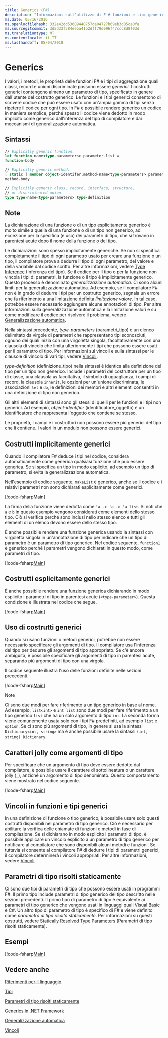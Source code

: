 ```yaml
---
title: Generics (F#)
description: "Informazioni sull'utilizzo di F # funzioni e tipi generici, che consentono di scrivere codice che funziona con una varietà di tipi senza codice di ripetizione."
ms.date: 05/16/2016
ms.openlocfilehash: 332e42dd53689440757da04727b69eb3d85ca0fa
ms.sourcegitcommit: 3d5d33f384eeba41b2dff79d096f47ccc8d8f03d
ms.translationtype: MT
ms.contentlocale: it-IT
ms.lasthandoff: 05/04/2018
---
```

# <a name="generics"></a>Generics

I valori, i metodi, le proprietà delle funzioni F# e i tipi di aggregazione quali classi, record e unioni discriminate possono essere *generici*. I costrutti generici contengono almeno un parametro di tipo, specificato in genere dall'utente del costrutto generico. Le funzioni e i tipi generici consentono di scrivere codice che può essere usato con un'ampia gamma di tipi senza ripetere il codice per ogni tipo. In F# è possibile rendere generico un codice in maniera semplice, perché spesso il codice viene dedotto in modo implicito come generico dall'inferenza del tipo di compilatore e dai meccanismi di generalizzazione automatica.


## <a name="syntax"></a>Sintassi

```fsharp
// Explicitly generic function.
let function-name<type-parameters> parameter-list =
function-body

// Explicitly generic method.
[ static ] member object-identifer.method-name<type-parameters> parameter-list [ return-type ] =
method-body

// Explicitly generic class, record, interface, structure,
// or discriminated union.
type type-name<type-parameters> type-definition
```

## <a name="remarks"></a>Note
La dichiarazione di una funzione o di un tipo esplicitamente generico è molto simile a quella di una funzione o di un tipo non generico, ad eccezione per la specifica (e uso) dei parametri di tipo, che si trovano in parentesi acute dopo il nome della funzione o del tipo.

Le dichiarazioni sono spesso implicitamente generiche. Se non si specifica completamente il tipo di ogni parametro usato per creare una funzione o un tipo, il compilatore prova a dedurre il tipo di ogni parametro, del valore e della variabile dal codice scritto. Per altre informazioni, vedere [Type Inference](../type-inference.md) (Inferenza del tipo). Se il codice per il tipo o per la funzione non vincola i tipi di parametri, la funzione o il tipo è implicitamente generico. Questo processo è denominato *generalizzazione automatica*. Ci sono alcuni limiti per la generalizzazione automatica. Ad esempio, se il compilatore F# non è in grado di dedurre i tipi per un costrutto generico, segnala un errore che fa riferimento a una limitazione definita *limitazione valore*. In tal caso, potrebbe essere necessario aggiungere alcune annotazioni di tipo. Per altre informazioni sulla generalizzazione automatica e la limitazione valori e su come modificare il codice per risolvere il problema, vedere [Generalizzazione automatica](automatic-generalization.md).

Nella sintassi precedente, *type-parameters* (parametri_tipo) è un elenco delimitato da virgole di parametri che rappresentano tipi sconosciuti, ognuno dei quali inizia con una virgoletta singola, facoltativamente con una clausola di vincolo che limita ulteriormente i tipi che possono essere usati per il parametro di tipo. Per informazioni sui vincoli e sulla sintassi per le clausole di vincolo di vari tipi, vedere [Vincoli](constraints.md).

*type-definition* (definizione_tipo) nella sintassi è identica alla definizione del tipo per un tipo non generico. Include i parametri del costruttore per un tipo di classe, una clausola `as` facoltativa, il simbolo di uguaglianza, i campi di record, la clausola `inherit`, le opzioni per un'unione discriminata, le associazioni `let` e `do`, le definizioni dei membri e altri elementi consentiti in una definizione di tipo non generico.

Gli altri elementi di sintassi sono gli stessi di quelli per le funzioni e i tipi non generici. Ad esempio, *object-identifier* (identificatore_oggetto) è un identificatore che rappresenta l'oggetto che contiene se stesso.

Le proprietà, i campi e i costruttori non possono essere più generici del tipo che li contiene. I valori in un modulo non possono essere generici.


## <a name="implicitly-generic-constructs"></a>Costrutti implicitamente generici
Quando il compilatore F# deduce i tipi nel codice, considera automaticamente come generica qualsiasi funzione che può essere generica. Se si specifica un tipo in modo esplicito, ad esempio un tipo di parametro, si evita la generalizzazione automatica.

Nell'esempio di codice seguente, `makeList` è generico, anche se il codice e i relativi parametri non sono dichiarati esplicitamente come generici.

[!code-fsharp[Main](../../../../samples/snippets/fsharp/lang-ref-1/snippet1700.fs)]

La firma della funzione viene dedotta come `'a -> 'a -> 'a list`. Si noti che `a` e `b` in questo esempio vengono considerati come elementi dello stesso tipo. Ciò si verifica perché sono inclusi nello stesso elenco e tutti gli elementi di un elenco devono essere dello stesso tipo.

È anche possibile rendere una funzione generica usando la sintassi con virgoletta singola in un'annotazione di tipo per indicare che un tipo di parametro è un parametro di tipo generico. Nel codice seguente, `function1` è generico perché i parametri vengono dichiarati in questo modo, come parametri di tipo.

[!code-fsharp[Main](../../../../samples/snippets/fsharp/lang-ref-1/snippet1701.fs)]
    
## <a name="explicitly-generic-constructs"></a>Costrutti esplicitamente generici
È anche possibile rendere una funzione generica dichiarando in modo esplicito i parametri di tipo in parentesi acute (`<type-parameter>`). Questa condizione è illustrata nel codice che segue.

[!code-fsharp[Main](../../../../samples/snippets/fsharp/lang-ref-1/snippet1703.fs)]
    
## <a name="using-generic-constructs"></a>Uso di costrutti generici
Quando si usano funzioni o metodi generici, potrebbe non essere necessario specificare gli argomenti di tipo. Il compilatore usa l'inferenza del tipo per dedurre gli argomenti di tipo appropriato. Se c'è ancora ambiguità, è possibile specificare gli argomenti di tipo in parentesi acute, separando più argomenti di tipo con una virgola.

Il codice seguente illustra l'uso delle funzioni definite nelle sezioni precedenti.

[!code-fsharp[Main](../../../../samples/snippets/fsharp/lang-ref-1/snippet1702.fs)]
    
>[!NOTE]
Ci sono due modi per fare riferimento a un tipo generico in base al nome. Ad esempio, `list<int>` e `int list` sono due modi per fare riferimento a un tipo generico `list` che ha un solo argomento di tipo `int`. La seconda forma viene comunemente usata solo con i tipi F# predefiniti, ad esempio `list` e `option`. Se ci sono più argomenti di tipo, in genere si usa la sintassi `Dictionary<int, string>` ma è anche possibile usare la sintassi `(int, string) Dictionary`.

## <a name="wildcards-as-type-arguments"></a>Caratteri jolly come argomenti di tipo
Per specificare che un argomento di tipo deve essere dedotto dal compilatore, è possibile usare il carattere di sottolineatura o un carattere jolly (`_`), anziché un argomento di tipo denominato. Questo comportamento viene mostrato nel codice seguente.

[!code-fsharp[Main](../../../../samples/snippets/fsharp/lang-ref-1/snippet1704.fs)]
    
## <a name="constraints-in-generic-types-and-functions"></a>Vincoli in funzioni e tipi generici
In una definizione di funzione o tipo generico, è possibile usare solo questi costrutti disponibili nel parametro di tipo generico. Ciò è necessario per abilitare la verifica delle chiamate di funzioni e metodi in fase di compilazione. Se si dichiarano in modo esplicito i parametri di tipo, è possibile applicare un vincolo esplicito a un parametro di tipo generico per notificare al compilatore che sono disponibili alcuni metodi e funzioni. Se tuttavia si consente al compilatore F# di dedurre i tipi di parametri generici, il compilatore determinerà i vincoli appropriati. Per altre informazioni, vedere [Vincoli](constraints.md).


## <a name="statically-resolved-type-parameters"></a>Parametri di tipo risolti staticamente
Ci sono due tipi di parametri di tipo che possono essere usati in programmi F#. Il primo tipo include parametri di tipo generico del tipo descritto nelle sezioni precedenti. Il primo tipo di parametro di tipo è equivalente ai parametri di tipo generico che vengono usati in linguaggi quali Visual Basic e C#. Un altro tipo di parametro di tipo è specifico di F# e viene definito come *parametro di tipo risolto staticamente*. Per informazioni su questi costrutti, vedere [Statically Resolved Type Parameters](statically-resolved-type-parameters.md) (Parametri di tipo risolti staticamente).


## <a name="examples"></a>Esempi
[!code-fsharp[Main](../../../../samples/snippets/fsharp/lang-ref-1/snippet1705.fs)]
    
## <a name="see-also"></a>Vedere anche
[Riferimenti per il linguaggio](../index.md)

[Tipi](../fsharp-types.md)

[Parametri di tipo risolti staticamente](statically-resolved-type-parameters.md)

[Generics in .NET Framework](~/docs/standard/generics/index.md)

[Generalizzazione automatica](automatic-generalization.md)

[Vincoli](constraints.md)
